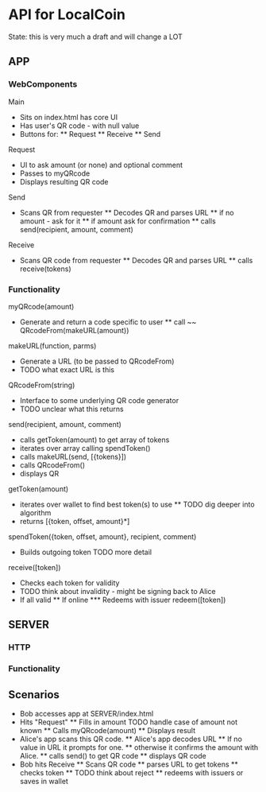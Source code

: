 # API for LocalCoin

State: this is very much a draft and will change a LOT

## APP
### WebComponents
Main
* Sits on index.html has core UI
* Has user's QR code - with null value
* Buttons for: 
** Request
** Receive
** Send

Request
* UI to ask amount (or none) and optional comment
* Passes to myQRcode
* Displays resulting QR code

Send
* Scans QR from requester
** Decodes QR and parses URL
** if no amount - ask for it
** if amount ask for confirmation
** calls send(recipient, amount, comment)

Receive
* Scans QR code from requester
** Decodes QR and parses URL
** calls receive(tokens)

### Functionality
myQRcode(amount)  
* Generate and return a code specific to user 
** call ~~ QRcodeFrom(makeURL(amount))

makeURL(function, parms)
* Generate a URL (to be passed to QRcodeFrom)
* TODO what exact URL is this

QRcodeFrom(string)
* Interface to some underlying QR code generator
* TODO unclear what this returns

send(recipient, amount, comment)
* calls getToken(amount) to get array of tokens
* iterates over array calling spendToken()
* calls makeURL(send, [{tokens}])
* calls QRcodeFrom()
* displays QR

getToken(amount)
* iterates over wallet to find best token(s) to use
** TODO dig deeper into algorithm
* returns [{token, offset, amount}*]

spendToken({token, offset, amount}, recipient, comment)
* Builds outgoing token TODO more detail

receive([token])
* Checks each token for validity
* TODO think about invalidity - might be signing back to Alice
* If all valid 
** If online
*** Redeems with issuer redeem([token])


## SERVER

### HTTP

### Functionality


## Scenarios
* Bob accesses app at SERVER/index.html
* Hits "Request"
** Fills in amount TODO handle case of amount not known
** Calls myQRcode(amount) 
** Displays result
* Alice's app scans this QR code.
** Alice's app decodes URL
** If no value in URL it prompts for one.
** otherwise it confirms  the amount with Alice.
** calls send() to get QR code
** displays QR code
* Bob hits Receive
** Scans QR code
** parses URL to get tokens
** checks token
** TODO think about reject
** redeems with issuers or saves in wallet
